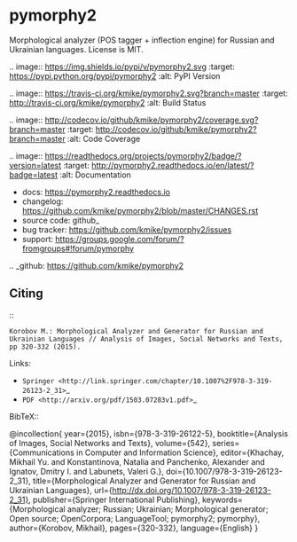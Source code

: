 pymorphy2
=========

Morphological analyzer (POS tagger + inflection engine)
for Russian and Ukrainian languages. License is MIT.

.. image:: https://img.shields.io/pypi/v/pymorphy2.svg
   :target: https://pypi.python.org/pypi/pymorphy2
   :alt: PyPI Version

.. image:: https://travis-ci.org/kmike/pymorphy2.svg?branch=master
   :target: http://travis-ci.org/kmike/pymorphy2
   :alt: Build Status

.. image:: http://codecov.io/github/kmike/pymorphy2/coverage.svg?branch=master
   :target: http://codecov.io/github/kmike/pymorphy2?branch=master
   :alt: Code Coverage

.. image:: https://readthedocs.org/projects/pymorphy2/badge/?version=latest
   :target: http://pymorphy2.readthedocs.io/en/latest/?badge=latest
   :alt: Documentation

* docs: https://pymorphy2.readthedocs.io
* changelog: https://github.com/kmike/pymorphy2/blob/master/CHANGES.rst
* source code: github_
* bug tracker: https://github.com/kmike/pymorphy2/issues
* support: https://groups.google.com/forum/?fromgroups#!forum/pymorphy

.. _github: https://github.com/kmike/pymorphy2

Citing
------

::

    Korobov M.: Morphological Analyzer and Generator for Russian and
    Ukrainian Languages // Analysis of Images, Social Networks and Texts,
    pp 320-332 (2015).

Links:

* `Springer <http://link.springer.com/chapter/10.1007%2F978-3-319-26123-2_31>`_
* `PDF <http://arxiv.org/pdf/1503.07283v1.pdf>`_

BibTeX::

   @incollection{
      year={2015},
      isbn={978-3-319-26122-5},
      booktitle={Analysis of Images, Social Networks and Texts},
      volume={542},
      series={Communications in Computer and Information Science},
      editor={Khachay, Mikhail Yu. and Konstantinova, Natalia and Panchenko, Alexander and Ignatov, Dmitry I. and Labunets, Valeri G.},
      doi={10.1007/978-3-319-26123-2_31},
      title={Morphological Analyzer and Generator for Russian and Ukrainian Languages},
      url={http://dx.doi.org/10.1007/978-3-319-26123-2_31},
      publisher={Springer International Publishing},
      keywords={Morphological analyzer; Russian; Ukrainian; Morphological generator; Open source; OpenCorpora; LanguageTool; pymorphy2; pymorphy},
      author={Korobov, Mikhail},
      pages={320-332},
      language={English}
   }
